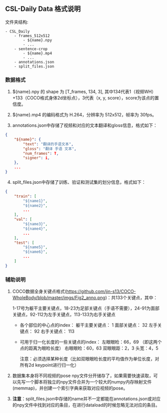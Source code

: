 ## CSL-Daily Data 格式说明

文件夹结构:

```
- CSL_Daily
    - frames_512x512
        - ${name}.npy
        - ...
    - sentence-crop
        - ${name}.mp4
        - ...
    - annotations.json
    - split_files.json
```

### 数据格式

1. ${name}.npy 的 shape 为 [T_frames, 134, 3], 其中134代表1（视频WH）+133（COCO格式身体2d坐标点），3代表（x, y, score），score为该点的置信度。

2. ${name}.mp4 的编码格式为 H.264，分辨率为 512x512，帧率为 30fps。

3. annotations.json中存储了视频和对应的文本翻译和gloss信息，格式如下：

```json
{
    "${name}": {
        "text": "翻译的手语文本",
        "gloss": "翻译 手语 文本",
        "num_frames": T,
        "signer": i,
    },
    ...
}
```

4. split_files.json中存储了训练、验证和测试集的划分信息，格式如下：

```json
{
    "train": [
        "${name1}",
        "${name2}",
        ...
    ],
    "val": [
        "${name3}",
        "${name4}",
        ...
    ],
    "test": [
        "${name5}",
        "${name6}",
        ...
    ]
}
```

### 辅助说明

1. COCO数据全身关键点格式(https://github.com/jin-s13/COCO-WholeBody/blob/master/imgs/Fig2_anno.png)：共133个关键点，其中：

    1-17号为躯干主要关键点，18-23为足部关键点（手语不需要），24-91为面部关键点，92-112为左手关键点，113-133为右手关键点

    - 各个部位的中心点的index：
        躯干主要关键点： 1
        面部关键点： 32
        左手关键点： 92
        右手关键点： 113

    - 可用于归一化长度的一些关键点的index：
        左眼眼睑：66，69 （即这两个点的距离为眼睑长度）
        右眼眼睑：60，63
        双眼眼距：2，3
        头宽：4，5
    
        注意：必须选择某种长度（比如双眼眼睑长度的平均值作为单位长度，对所有2d keypoint进行归一化）

2. 数据集本身将不同视频的pose npy文件分开储存了，如果需要快速读取，可以先写一个脚本将独立的npy文件合并为一个较大的numpy内存映射文件(memmap)，并创建一个索引字典来获取对应视频的pose。

3. **注意**：split_files.json中存储的name并不一定都能在annotations.json或对应的npy文件中找到对应的条目，在进行dataload的时候忽略无法对应的条目。